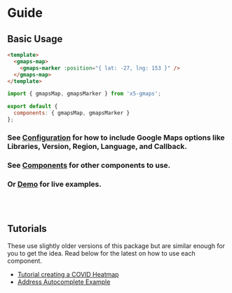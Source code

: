 # Guide

## Basic Usage

```html
<template>
  <gmaps-map>
    <gmaps-marker :position="{ lat: -27, lng: 153 }" />
  </gmaps-map>
</template>
```

```js
import { gmapsMap, gmapsMarker } from 'x5-gmaps';

export default {
  components: { gmapsMap, gmapsMarker }
};
```

### See [Configuration](/configuration/) for how to include Google Maps options like Libraries, Version, Region, Language, and Callback.

### See [Components](/api/) for other components to use.

### Or [Demo](/demo.md) for live examples.

<br>

<br/>

## Tutorials

These use slightly older versions of this package but are similar enough for you to get the idea. Read below for the latest on how to use each component.

- [Tutorial creating a COVID Heatmap](https://medium.com/javascript-in-plain-english/making-a-covid-map-using-vue-google-maps-89eb70a9f089)
- [Address Autocomplete Example](https://xon5.medium.com/vue-google-maps-and-autocomplete-e9bf0fa3c42e)
